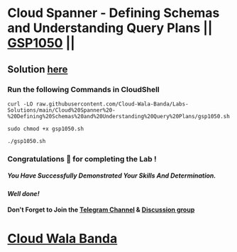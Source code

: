 # Cloud Spanner - Defining Schemas and Understanding Query Plans || [GSP1050](https://www.cloudskillsboost.google/focuses/54353?parent=catalog) ||

## Solution [here](https://youtu.be/OBMGgjSIiGo)

### Run the following Commands in CloudShell

```
curl -LO raw.githubusercontent.com/Cloud-Wala-Banda/Labs-Solutions/main/Cloud%20Spanner%20-%20Defining%20Schemas%20and%20Understanding%20Query%20Plans/gsp1050.sh

sudo chmod +x gsp1050.sh

./gsp1050.sh
```

### Congratulations 🎉 for completing the Lab !

##### *You Have Successfully Demonstrated Your Skills And Determination.*

#### *Well done!*

#### Don't Forget to Join the [Telegram Channel](https://t.me/cloudwalabanda) & [Discussion group](https://t.me/cloudwalabandachats)

# [Cloud Wala Banda](https://www.youtube.com/@cloudwalabanda)
